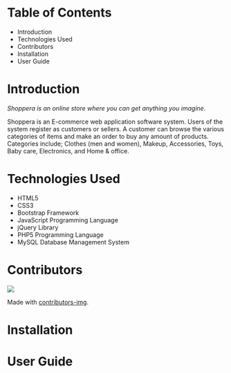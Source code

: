 # Table of Contents
- Introduction
- Technologies Used
- Contributors
- Installation
- User Guide

# Introduction
*Shoppera is an online store where you can get anything you imagine.*

Shoppera is an E-commerce web application software system. Users of the system register as customers or sellers. A customer can browse the various categories of items and make an order to buy any amount of products. Categories include; Clothes (men and women), Makeup, Accessories, Toys, Baby care, Electronics, and Home & office.

# Technologies Used
- HTML5
- CSS3
- Bootstrap Framework
- JavaScript Programming Language
- jQuery Library
- PHP5 Programming Language
- MySQL Database Management System

# Contributors
<a href="https://github.com/nadinemostafa1-9/SWproject/graphs/contributors">
  <img src="https://contrib.rocks/image?repo=nadinemostafa1-9/SWproject" />
</a>

Made with [contributors-img](https://contrib.rocks).

# Installation

# User Guide
